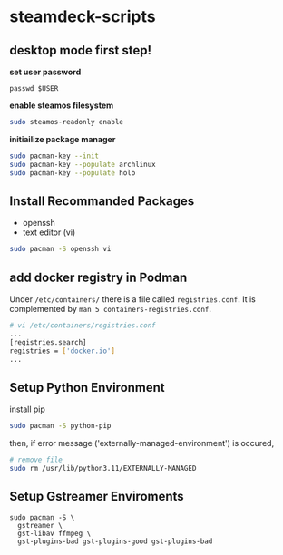 # steamdeck-scripts

## desktop mode first step!

**set user password**
```
passwd $USER
```

**enable steamos filesystem**
```bash
sudo steamos-readonly enable
```

**initiailize package manager**
```bash
sudo pacman-key --init
sudo pacman-key --populate archlinux
sudo pacman-key --populate holo
```

## Install Recommanded Packages

- openssh
- text editor (vi)

```bash
sudo pacman -S openssh vi
```

## add docker registry in Podman
Under `/etc/containers/` there is a file called `registries.conf`. It is complemented by `man 5 containers-registries.conf`.

```bash
# vi /etc/containers/registries.conf
...
[registries.search]
registries = ['docker.io']
...
```

## Setup Python Environment

install pip
```bash
sudo pacman -S python-pip
```

then, if error message ('externally-managed-environment') is occured,

```bash
# remove file
sudo rm /usr/lib/python3.11/EXTERNALLY-MANAGED
```


## Setup Gstreamer Enviroments

```
sudo pacman -S \
  gstreamer \
  gst-libav ffmpeg \
  gst-plugins-bad gst-plugins-good gst-plugins-bad
```
